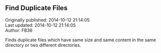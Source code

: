 ## Find Duplicate Files  
Originally published: 2014-10-12 21:14:05  
Last updated: 2014-10-12 21:14:05  
Author: FB36   
  
Finds duplicate files which have same size and same content in the same directory or two different directories.